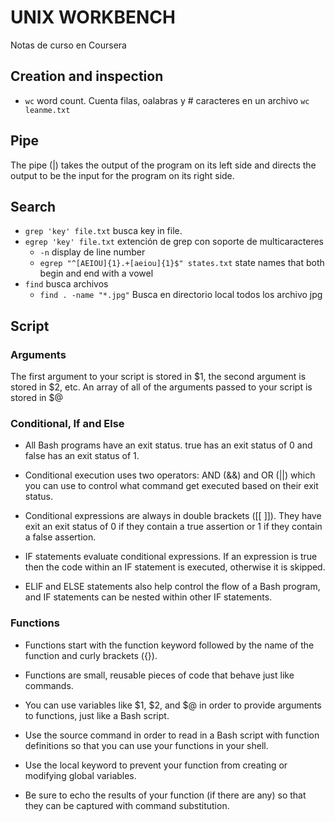 # UNIX WORKBENCH
Notas de curso en Coursera

## Creation and inspection
 - `wc` word count. Cuenta filas, oalabras y # caracteres en un archivo
 `wc leanme.txt`

## Pipe 
The pipe (|) takes the output of the program on its left side and directs the output to be the input for the program on its right side.

 ## Search

- `grep 'key' file.txt` busca key in file. 
- `egrep 'key' file.txt` extención de grep con soporte de multicaracteres 
  - `-n` display de line number 
  - `egrep "^[AEIOU]{1}.+[aeiou]{1}$" states.txt` state names that both begin and end with a vowel
- `find` busca archivos
  - `find . -name "*.jpg"` Busca en directorio local todos los archivo jpg

## Script

### Arguments 
The first argument to your script is stored in $1, the second argument is stored in $2, etc. An array of all of the arguments passed to your script is stored in $@

### Conditional, If and Else
- All Bash programs have an exit status. true has an exit status of 0 and false has an exit status of 1.

- Conditional execution uses two operators: AND (&&) and OR (||) which you can use to control what command get executed based on their exit status.

- Conditional expressions are always in double brackets ([[ ]]). They have exit an exit status of 0 if they contain a true assertion or 1 if they contain a false assertion.

- IF statements evaluate conditional expressions. If an expression is true then the code within an IF statement is executed, otherwise it is skipped.

- ELIF and ELSE statements also help control the flow of a Bash program, and IF statements can be nested within other IF statements.

### Functions
- Functions start with the function keyword followed by the name of the function and curly brackets ({}).

- Functions are small, reusable pieces of code that behave just like commands.

- You can use variables like $1, $2, and $@ in order to provide arguments to functions, just like a Bash script.

- Use the source command in order to read in a Bash script with function definitions so that you can use your functions in your shell.

- Use the local keyword to prevent your function from creating or modifying global variables.

- Be sure to echo the results of your function (if there are any) so that they can be captured with command substitution.